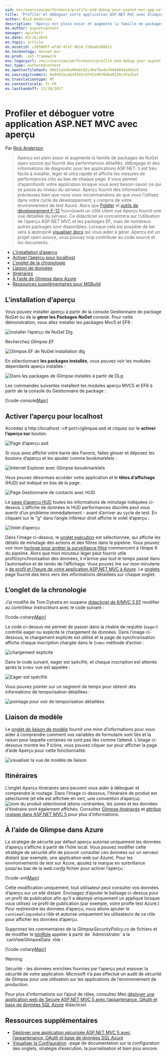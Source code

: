 ```yaml
---
uid: mvc/overview/performance/profile-and-debug-your-aspnet-mvc-app-with-glimpse
title: "Profiler et déboguer votre application ASP.NET MVC avec Glimpse | Documents Microsoft"
author: Rick-Anderson
description: "Aperçu est plein essor et augmente la famille de packages de NuGet open source qui fournit des performances détaillés, débogage et des informations de diagnostic pour ASP.NET un..."
ms.author: aspnetcontent
manager: wpickett
ms.date: 03/26/2015
ms.topic: article
ms.assetid: c205805f-efdd-4fa7-9616-f26eab180611
ms.technology: dotnet-mvc
ms.prod: .net-framework
msc.legacyurl: /mvc/overview/performance/profile-and-debug-your-aspnet-mvc-app-with-glimpse
msc.type: authoredcontent
ms.openlocfilehash: 98b21a54ba00a8c82c3be7ba4e39d44041ed42c6
ms.sourcegitcommit: 9a9483aceb34591c97451997036a9120c3fe2baf
ms.translationtype: MT
ms.contentlocale: fr-FR
ms.lasthandoff: 11/10/2017
---
```

<a name="profile-and-debug-your-aspnet-mvc-app-with-glimpse"></a>Profiler et déboguer votre application ASP.NET MVC avec aperçu
====================
Par [Rick Anderson](https://github.com/Rick-Anderson)

> Aperçu est plein essor et augmente la famille de packages de NuGet open source qui fournit des performances détaillés, débogage et des informations de diagnostic pour les applications ASP.NET. Il est très facile à installer, léger et ultra rapide et affiche les mesures de performances clés au bas de chaque page. Il vous permet d’approfondir votre application lorsque vous avez besoin savoir ce qui se passe au niveau du serveur. Aperçu fournit des informations précieuses bien que nous vous recommandons de que vous l’utilisez dans votre cycle de développement, y compris de votre environnement de test Azure. Alors que [Fiddler](http://www.telerik.com/fiddler) et [outils de développement F-12](https://msdn.microsoft.com/en-us/library/ie/gg589512(v=vs.85).aspx) fournissent un côté client vue Aperçu fournit une vue détaillée du serveur. Ce didacticiel se concentrera sur l’utilisation de l’aperçu ASP.NET MVC et les packages EF, mais de nombreux autres packages sont disponibles. Lorsque cela est possible de lier sera à approprié [visualiser docs](http://getglimpse.com/Docs/) qui vous aider à gérer. Aperçu est un projet open source, vous pouvez trop contribuer au code source et les documents.


- [L’installation d’aperçu](#ig)
- [Activer l’aperçu pour localhost](#eg)
- [L’onglet de la chronologie](#Time)
- [Liaison de données](#mb)
- [Itinéraires](#route)
- [À l’aide de Glimpse dans Azure](#da)
- [Ressources supplémentaires pour MSBuild](#addRes)

<a id="ig"></a>
## <a name="installing-glimpse"></a>L’installation d’aperçu

Vous pouvez installer aperçu à partir de la console Gestionnaire de package NuGet ou de la **gérer les Packages NuGet** console. Pour cette démonstration, vous allez installer les packages Mvc5 et EF6 :

![installer l’aperçu de NuGet Dlg](profile-and-debug-your-aspnet-mvc-app-with-glimpse/_static/image1.png)

Recherchez *Glimpse.EF*

![Glimpse.EF de NuGet installation dlg](profile-and-debug-your-aspnet-mvc-app-with-glimpse/_static/image2.png)

En sélectionnant **les packages installés**, vous pouvez voir les modules dépendants aperçu installés :

![Dans les packages de Glimpse installés à partir de DLg](profile-and-debug-your-aspnet-mvc-app-with-glimpse/_static/image3.png)

Les commandes suivantes installent les modules aperçu MVC5 et EF6 à partir de la console du Gestionnaire de package :

[!code-console[Main](profile-and-debug-your-aspnet-mvc-app-with-glimpse/samples/sample1.cmd)]

<a id="eg"></a>
## <a name="enable-glimpse-for-localhost"></a>Activer l’aperçu pour localhost

Accédez à http://localhost :&lt;# port&gt;/glimpse.axd et cliquez sur le **activer l’aperçu sur** bouton.

![Page d’aperçu axd](profile-and-debug-your-aspnet-mvc-app-with-glimpse/_static/image4.png)

Si vous avez affiché votre barre des Favoris, faites glisser et déposez les boutons d’aperçu et les ajouter comme bookmarklets :

![Internet Explorer avec Glimpse boookmarklets](profile-and-debug-your-aspnet-mvc-app-with-glimpse/_static/image5.png)

Vous pouvez désormais accéder votre application et le **têtes d’affichage** (HUD) est indiqué en bas de la page.

![Page Gestionnaire de contacts avec HUD](profile-and-debug-your-aspnet-mvc-app-with-glimpse/_static/image6.png)

Le [page d’aperçu HUD](http://getglimpse.com/Docs/Heads-up-Display) toutes les informations de minutage indiquées ci-dessus. L’affiche de données le HUD performances discrète peut vous avertir d’un problème immédiatement - avant d’arriver au cycle de test. En cliquant sur le &quot;g&quot; dans l’angle inférieur droit affiche le volet d’aperçu :

![Volet d’aperçu](profile-and-debug-your-aspnet-mvc-app-with-glimpse/_static/image7.png)

Dans l’image ci-dessus, le [onglet exécution](http://getglimpse.com/Docs/Execution-Tab) est sélectionnée, qui affiche les détails de minutage des actions et des filtres dans le pipeline. Vous pouvez voir mon [horloge pour arrêter la surveillance filtre](http://www.nuget.org/packages/StopWatch/) commencent à l’étape 6 du pipeline. Alors que mon minuteur léger peut fournir utile profil/synchronisation des données, il n’arrive pas tout le temps passé dans l’autorisation et de rendu de l’affichage. Vous pouvez lire sur mon minuterie à [de profil et l’heure de votre application ASP.NET MVC à Azure](https://blogs.msdn.com/b/webdev/archive/2014/07/29/profile-and-time-your-asp-net-mvc-app-all-the-way-to-azure.aspx). Le [onglets](http://getglimpse.com/Docs/Tabs) page fournit des liens vers des informations détaillées sur chaque onglet.

<a id="Time"></a>
## <a name="the-timeline-tab"></a>L’onglet de la chronologie

J’ai modifié de Tom Dykstra en suspens [didacticiel de 6/MVC 5 EF](../getting-started/getting-started-with-ef-using-mvc/creating-an-entity-framework-data-model-for-an-asp-net-mvc-application.md) modifier au contrôleur instructeurs avec le code suivant :

[!code-csharp[Main](profile-and-debug-your-aspnet-mvc-app-with-glimpse/samples/sample2.cs?highlight=1,20-31)]

Le code ci-dessus me permet de passer dans la chaîne de requête (`eager`) contrôle eager ou explicite le chargement de données. Dans l’image ci-dessous, le chargement explicite est utilisé et la page de synchronisation affiche chaque inscription chargée dans le `Index` méthode d’action :

![chargement explicite](profile-and-debug-your-aspnet-mvc-app-with-glimpse/_static/image8.png)

Dans le code suivant, eager est spécifié, et chaque inscription est atteinte après la `Index` vue est appelée :

![Eager est spécifié.](profile-and-debug-your-aspnet-mvc-app-with-glimpse/_static/image9.png)

Vous pouvez pointer sur un segment de temps pour obtenir des informations de temporisation détaillées :

![pointage pour voir de temporisation détaillées](profile-and-debug-your-aspnet-mvc-app-with-glimpse/_static/image10.png)

<a id="mb"></a>
## <a name="model-binding"></a>Liaison de modèle

Le [onglet de liaison de modèle](http://getglimpse.com/Docs/Model-Binding-Tab) fournit une mine d’informations pour vous aider à comprendre comment vos variables de formulaire sont liés et la raison pour laquelle certaines ne sont pas liés comme l’attend. L’image ci-dessous montre les **?** icône, vous pouvez cliquer sur pour afficher la page d’aide Aperçu pour cette fonctionnalité.

![visualiser la vue de modèle de liaison](profile-and-debug-your-aspnet-mvc-app-with-glimpse/_static/image11.png)

<a id="route"></a>
## <a name="routes"></a>Itinéraires

 L’onglet Aperçu itinéraires sera peuvent vous aider à déboguer et comprendre le routage. Dans l’image ci-dessous, l’itinéraire de produit est sélectionné (et elle est affichée en vert, une convention d’aperçu). ![nom du produit sélectionné](profile-and-debug-your-aspnet-mvc-app-with-glimpse/_static/image12.png) jetons contraintes, les zones et les données d’itinéraire sont également affichés. Consultez [Glimpse itinéraires](http://getglimpse.com/Docs/Routes-Tab) et [attribut routage dans ASP.NET MVC 5](https://blogs.msdn.com/b/webdev/archive/2013/10/17/attribute-routing-in-asp-net-mvc-5.aspx) pour plus d’informations. 

<a id="da"></a>
## <a name="using-glimpse-on-azure"></a>À l’aide de Glimpse dans Azure

La stratégie de sécurité par défaut aperçu autorise uniquement les données d’aperçu s’affiche à partir de l’hôte local. Vous pouvez modifier cette stratégie de sécurité afin de pouvoir consulter ces données sur un serveur distant (par exemple, une application web sur Azure). Pour les environnements de test sur Azure, ajoutez la marque en surbrillance jusqu’au bas de la *web.confg* fichier pour activer l’aperçu :

[!code-xml[Main](profile-and-debug-your-aspnet-mvc-app-with-glimpse/samples/sample3.xml?highlight=2-6)]

Cette modification uniquement, tout utilisateur peut consulter vos données d’aperçu sur un site distant. Envisagez d’ajouter le balisage ci-dessus pour un profil de publication afin qu’il a déployé uniquement un appliqué lorsque vous utilisez ce profil de publication (par exemple, votre proifle test Azure.) Pour restreindre les données d’aperçu, nous allons ajouter le `canViewGlimpseData` rôle et autorise uniquement les utilisateurs de ce rôle pour afficher les données d’aperçu.

Supprimez les commentaires de la *GlimpseSecurityPolicy.cs* de fichiers et de modifier le [IsInRole](https://msdn.microsoft.com/en-us/library/system.security.principal.iprincipal.isinrole(v=vs.110).aspx) appeler à partir de `Administrator` à la `canViewGlimpseData` rôle :

[!code-csharp[Main](profile-and-debug-your-aspnet-mvc-app-with-glimpse/samples/sample4.cs?highlight=6)]

> [!WARNING]
> Sécurité - les données enrichies fournies par l’aperçu peut exposer la sécurité de votre application. Microsoft n’a pas effectué un audit de sécurité de Glimpse pour une utilisation sur les applications de l’environnement de production.


Pour plus d’informations sur l’ajout de rôles, consultez Mes [déployer une application web de Secure ASP.NET MVC 5 avec l’appartenance, OAuth et base de données SQL Azure](https://azure.microsoft.com/en-us/documentation/articles/web-sites-dotnet-deploy-aspnet-mvc-app-membership-oauth-sql-database/) didacticiel.

<a id="addRes"></a>
## <a name="additional-resources"></a>Ressources supplémentaires

- [Déployer une application sécurisée ASP.NET MVC 5 avec l’appartenance, OAuth et base de données SQL Azure](https://azure.microsoft.com/en-us/documentation/articles/web-sites-dotnet-deploy-aspnet-mvc-app-membership-oauth-sql-database/)
- [Visualiser la Configuration](http://getglimpse.com/Docs/Configuration) -page de documentation sur la configuration des onglets, stratégie d’exécution, la journalisation et bien plus encore.
